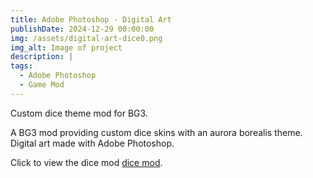 ```yaml
---
title: Adobe Photoshop - Digital Art
publishDate: 2024-12-29 00:00:00
img: /assets/digital-art-dice0.png
img_alt: Image of project
description: |
tags:
  - Adobe Photoshop
  - Game Mod
---
```


Custom dice theme mod for BG3.

A BG3 mod providing custom dice skins with an aurora borealis theme. Digital art made with Adobe Photoshop.

Click to view the dice mod <a href="https://www.nexusmods.com/baldursgate3/mods/2158">dice mod</a>.